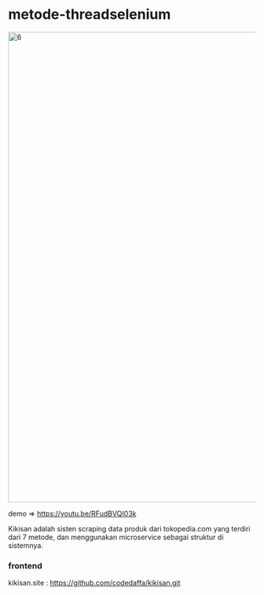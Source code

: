 # metode-threadselenium

<img width="959" alt="6" src="https://github.com/codedaffa/metode-threadselenium/assets/154736760/abc4e59e-e32d-4e79-b989-becf6b319b87">

demo => https://youtu.be/RFudBVQI03k

Kikisan adalah sisten scraping data produk dari tokopedia.com yang terdiri dari 7 metode, dan menggunakan microservice sebagai struktur di sistemnya.

### frontend
kikisan.site :  https://github.com/codedaffa/kikisan.git
